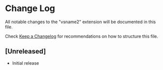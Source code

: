 # Change Log

All notable changes to the "vsname2" extension will be documented in this file.

Check [Keep a Changelog](http://keepachangelog.com/) for recommendations on how to structure this file.

## [Unreleased]

- Initial release